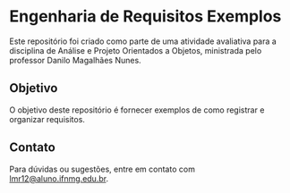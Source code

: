 # Engenharia de Requisitos Exemplos
Este repositório foi criado como parte de uma atividade avaliativa para a disciplina de Análise e Projeto Orientados a Objetos, ministrada pelo professor Danilo Magalhães Nunes.

## Objetivo
O objetivo deste repositório é fornecer exemplos de como registrar e organizar requisitos.

## Contato
Para dúvidas ou sugestões, entre em contato com lmr12@aluno.ifnmg.edu.br.
